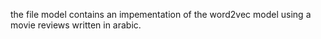 the file model contains an impementation of the word2vec model using a movie reviews written in arabic.
